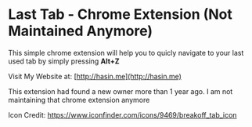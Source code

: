 # Last Tab - Chrome Extension (Not Maintained Anymore)

This simple chrome extension will help you to quicly navigate to your last used tab by simply pressing **Alt+Z**

Visit My Website at: [http://hasin.me](http://hasin.me)

This extension had found a new owner more than 1 year ago. I am not maintaining that chrome extension anymore

Icon Credit: https://www.iconfinder.com/icons/9469/breakoff_tab_icon
